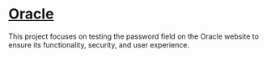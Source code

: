 # [Oracle](https://profile.oracle.com/myprofile/account/create-account.jspx)
This project focuses on testing the password field on the Oracle website to ensure its functionality, security, and user experience. 
